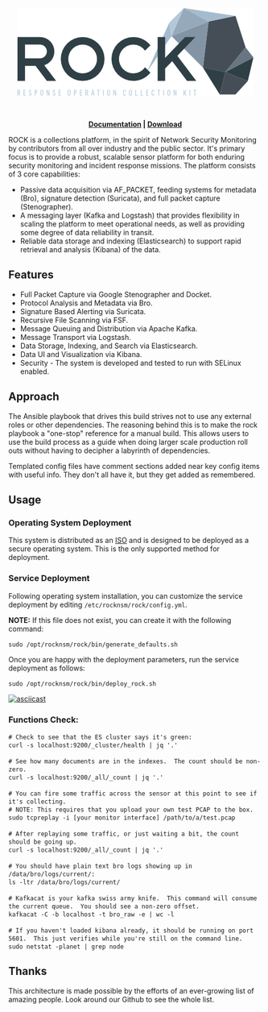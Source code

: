 <p align="center">
<img src="images/rock_full.png">
</p>
</br>

<p align="center">
  <strong><a href="https://rocknsm.gitbooks.io/rocknsm-guide/content/">Documentation</a> | <a href="https://download.rocknsm.io/">Download<a/></strong>
</p>

ROCK is a collections platform, in the spirit of Network Security Monitoring by contributors from all over industry and the public sector. It's primary focus is to provide a robust, scalable sensor platform for both enduring security monitoring and incident response missions. The platform consists of 3 core capabilities:

* Passive data acquisition via AF_PACKET, feeding systems for metadata (Bro), signature detection (Suricata), and full packet capture (Stenographer).
* A messaging layer (Kafka and Logstash) that provides flexibility in scaling the platform to meet operational needs, as well as providing some degree of data reliability in transit.
* Reliable data storage and indexing (Elasticsearch) to support rapid retrieval and analysis (Kibana) of the data.

## Features

* Full Packet Capture via Google Stenographer and Docket.
* Protocol Analysis and Metadata via Bro.
* Signature Based Alerting via Suricata.
* Recursive File Scanning via FSF.
* Message Queuing and Distribution via Apache Kafka.
* Message Transport via Logstash.
* Data Storage, Indexing, and Search via Elasticsearch.
* Data UI and Visualization via Kibana.
* Security - The system is developed and tested to run with SELinux enabled.

## Approach

The Ansible playbook that drives this build strives not to use any external roles or other dependencies. The reasoning behind this is to make the rock playbook a "one-stop" reference for a manual build. This allows users to use the build process as a guide when doing larger scale production roll outs without having to decipher a labyrinth of dependencies.

Templated config files have comment sections added near key config items with useful info. They don't all have it, but they get added as remembered.

## Usage

### Operating System Deployment

This system is distributed as an [ISO](https://download.rocknsm.io/) and is designed to be deployed as a secure operating system. This is the only supported method for deployment.

### Service Deployment

Following operating system installation, you can customize the service deployment by editing `/etc/rocknsm/rock/config.yml`.

**NOTE:** If this file does not exist, you can create it with the following command:

```
sudo /opt/rocknsm/rock/bin/generate_defaults.sh
```

Once you are happy with the deployment parameters, run the service deployment as follows:

```
sudo /opt/rocknsm/rock/bin/deploy_rock.sh
```

[![asciicast](https://asciinema.org/a/jnwhnl7N02G1bXbkot9zseirl.png)](https://asciinema.org/a/jnwhnl7N02G1bXbkot9zseirl)

### Functions Check:
```
# Check to see that the ES cluster says it's green:
curl -s localhost:9200/_cluster/health | jq '.'

# See how many documents are in the indexes.  The count should be non-zero.
curl -s localhost:9200/_all/_count | jq '.'

# You can fire some traffic across the sensor at this point to see if it's collecting.
# NOTE: This requires that you upload your own test PCAP to the box.
sudo tcpreplay -i [your monitor interface] /path/to/a/test.pcap

# After replaying some traffic, or just waiting a bit, the count should be going up.
curl -s localhost:9200/_all/_count | jq '.'

# You should have plain text bro logs showing up in /data/bro/logs/current/:
ls -ltr /data/bro/logs/current/

# Kafkacat is your kafka swiss army knife.  This command will consume the current queue.  You should see a non-zero offset.
kafkacat -C -b localhost -t bro_raw -e | wc -l

# If you haven't loaded kibana already, it should be running on port 5601.  This just verifies while you're still on the command line.
sudo netstat -planet | grep node
```

## Thanks
This architecture is made possible by the efforts of an ever-growing list of amazing people. Look around our Github to see the whole list.
